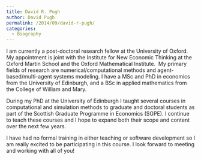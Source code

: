 ```yaml
---
title: David R. Pugh
author: David Pugh
permalink: /2014/09/david-r-pugh/
categories:
  - Biography
---
```

I am currently a post-doctoral research fellow at the University of Oxford. My appointment is joint with the Institute for New Economic Thinking at the Oxford Martin School and the Oxford Mathematical Institute.  My primary fields of research are numerical/computational methods and agent-based/multi-agent systems modeling. I have a MSc and PhD in economics from the University of Edinburgh, and a BSc in applied mathematics from the College of William and Mary.

During my PhD at the University of Edinburgh I taught several courses in computational and simulation methods to graduate and doctoral students as part of the Scottish Graduate Programme in Economics (SGPE). I continue to teach these courses and I hope to expand both their scope and content over the next few years.

I have had no formal training in either teaching or software development so I am really excited to be participating in this course. I look forward to meeting and working with all of you!
